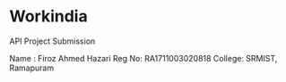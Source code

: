 # Workindia
API Project Submission

Name : Firoz Ahmed Hazari
Reg No: RA1711003020818
College: SRMIST, Ramapuram
